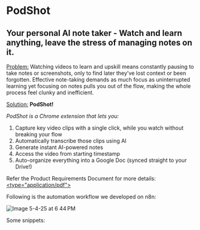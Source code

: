 # PodShot
## Your personal AI note taker - Watch and learn anything, leave the stress of managing notes on it.

<ins>Problem:</ins> Watching videos to learn and upskill means constantly pausing to take notes or screenshots, only to find later they’ve lost context or been forgotten. Effective note-taking demands as much focus as uninterrupted learning yet focusing on notes pulls you out of the flow, making the whole process feel clunky and inefficient. 

<ins>Solution:</ins> **PodShot!**

*PodShot is a Chrome extension that lets you:*
1. Capture key video clips with a single click, while you watch without breaking your flow 
2. Automatically transcribe those clips using AI
3. Generate instant AI-powered notes
4. Access the video from starting timestamp
5. Auto-organize everything into a Google Doc (synced straight to your Drive!)

Refer the Product Requirements Document for more details: <a href="PodShot-PRD.pdf" class="image fit"><img src="images/marr_pic.jpg" alt=""><type="application/pdf"></a>

Following is the automation workflow we developed on n8n:

![Image 5-4-25 at 6 44 PM](https://github.com/user-attachments/assets/ca750532-7508-4f12-aca5-7207b31e7d35)

Some snippets:
